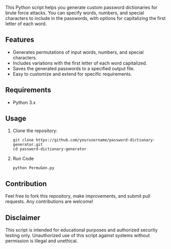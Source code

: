 This Python script helps you generate custom password dictionaries for brute force attacks. You can specify words, numbers, and special characters to include in the passwords, with options for capitalizing the first letter of each word.

## Features

- Generates permutations of input words, numbers, and special characters.
- Includes variations with the first letter of each word capitalized.
- Saves the generated passwords to a specified output file.
- Easy to customize and extend for specific requirements.

## Requirements

- Python 3.x

## Usage

1. Clone the repository:
   ```
   git clone https://github.com/yourusername/password-dictionary-generator.git
   cd password-dictionary-generator
   ```

2. Run Code

   ```
   python PermuGen.py
   ```

## Contribution

Feel free to fork this repository, make improvements, and submit pull requests. Any contributions are welcome!

## Disclaimer
This script is intended for educational purposes and authorized security testing only. Unauthorized use of this script against systems without permission is illegal and unethical.

